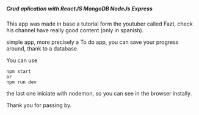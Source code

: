 ##### Crud aplication with ReactJS MongoDB NodeJs Express

This app was made in base a tutorial form the youtuber called Fazt, check his channel have really good content (only in spanish).

simple app, more precisely a To do app, you can save your progress around, thank to a database.

You can use 
```
npm start 
or
npm run dev
```

the last one iniciate with nodemon, so you can see in the browser instally.

Thank you for passing by.

